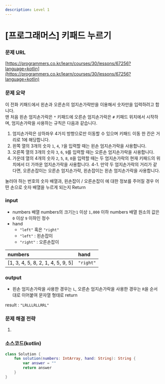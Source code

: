 ```yaml
---
description: Level 1
---
```


# \[프로그래머스\] 키패드 누르기

### 문제 URL

[https://programmers.co.kr/learn/courses/30/lessons/67256?language=kotlin](https://programmers.co.kr/learn/courses/30/lessons/67256?language=kotlin)

### 문제 요약

이 전화 키패드에서 왼손과 오른손의 엄지손가락만을 이용해서 숫자만을 입력하려고 합니다.  
맨 처음 왼손 엄지손가락은 `*` 키패드에 오른손 엄지손가락은 `#` 키패드 위치에서 시작하며, 엄지손가락을 사용하는 규칙은 다음과 같습니다.

1. 엄지손가락은 상하좌우 4가지 방향으로만 이동할 수 있으며 키패드 이동 한 칸은 거리로 1에 해당합니다.
2. 왼쪽 열의 3개의 숫자 `1`, `4`, `7`을 입력할 때는 왼손 엄지손가락을 사용합니다.
3. 오른쪽 열의 3개의 숫자 `3`, `6`, `9`를 입력할 때는 오른손 엄지손가락을 사용합니다.
4. 가운데 열의 4개의 숫자 `2`, `5`, `8`, `0`을 입력할 때는 두 엄지손가락의 현재 키패드의 위치에서 더 가까운 엄지손가락을 사용합니다. 4-1. 만약 두 엄지손가락의 거리가 같다면, 오른손잡이는 오른손 엄지손가락, 왼손잡이는 왼손 엄지손가락을 사용합니다.

눌러야 하는 번호의 숫자 배열과, 왼손잡이 / 오른손잡이 에 대한 정보를 주어질 경우 어떤 손으로 숫자 배열을 누르게 되는지 Return

### input

* numbers 배열 numbers의 크기는`1` 이상 `1,000` 이하 numbers 배열 원소의 값은 `0` 이상 `9` 이하인 정수
* hand
  * `"left"` 혹은 `"right"` 
  * `"left"` : 왼손잡이
  * `"right"` : 오른손잡이



| numbers | hand |
| :--- | :--- |
| \[1, 3, 4, 5, 8, 2, 1, 4, 5, 9, 5\] | `"right"` |

### output

* 왼손 엄지손가락을 사용한 경우는 `L`, 오른손 엄지손가락을 사용한 경우는 `R`을 순서대로 이어붙여 문자열 형태로 return

result : `"LRLLLRLLRRL"` 

### 문제 해결 전략

1. 
### 소스코드\(kotlin\)

```kotlin
class Solution {
    fun solution(numbers: IntArray, hand: String): String {
        var answer = ""
        return answer
    }
}
```

